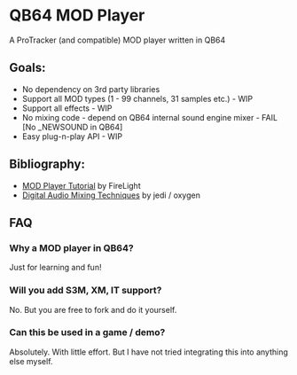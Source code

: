 # QB64 MOD Player

A ProTracker (and compatible) MOD player written in QB64

## Goals:

- No dependency on 3rd party libraries
- Support all MOD types (1 - 99 channels, 31 samples etc.) - WIP
- Support all effects - WIP
- No mixing code - depend on QB64 internal sound engine mixer - FAIL [No _NEWSOUND in QB64]
- Easy plug-n-play API - WIP

## Bibliography:

- [MOD Player Tutorial](https://github.com/a740g/QB64-MOD-Player/blob/main/FMODDOC.TXT) by FireLight
- [Digital Audio Mixing Techniques](https://github.com/a740g/QB64-MOD-Player/blob/main/FSBDOC.TXT) by jedi / oxygen

## FAQ

### Why a MOD player in QB64?

Just for learning and fun!

### Will you add S3M, XM, IT support?

No. But you are free to fork and do it yourself.

### Can this be used in a game / demo?

Absolutely. With little effort. But I have not tried integrating this into anything else myself.
